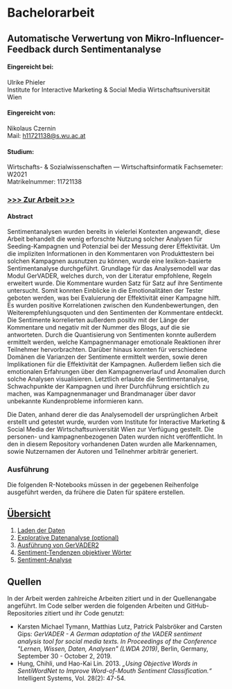 # Bachelorarbeit

## Automatische Verwertung von Mikro-Influencer-Feedback durch Sentimentanalyse

<div>

#### Eingereicht bei:

Ulrike Phieler  
Institute for Interactive Marketing & Social Media Wirtschaftsuniversität Wien</div>

<div>

#### Eingereicht von:

Nikolaus Czernin  
Mail: h11721138@s.wu.ac.at</div>

<div>

#### Studium:

Wirtschafts- & Sozialwissenschaften — Wirtschaftsinformatik Fachsemeter: W2021  
Matrikelnummer: 11721138</div>

<div>

### [>>> Zur Arbeit >>>](Czernin_Bachelorarbeit.pdf)

#### Abstract

Sentimentanalysen wurden bereits in vielerlei Kontexten angewandt, diese Arbeit behandelt die wenig erforschte Nutzung solcher Analysen für Seeding-Kampagnen und Potenzial bei der Messung derer Effektivität. Um die impliziten Informationen in den Kommentaren von Produkttestern bei solchen Kampagnen ausnutzen zu können, wurde eine lexikon-basierte Sentimentanalyse durchgeführt. Grundlage für das Analysemodell war das Modul GerVADER, welches durch, von der Literatur empfohlene, Regeln erweitert wurde. Die Kommentare wurden Satz für Satz auf ihre Sentimente untersucht. Somit konnten Einblicke in die Emotionalitäten der Tester geboten werden, was bei Evaluierung der Effektivität einer Kampagne hilft. Es wurden positive Korrelationen zwischen den Kundenbewertungen, den Weiterempfehlungsquoten und den Sentimenten der Kommentare entdeckt. Die Sentimente korrelierten außerdem positiv mit der Länge der Kommentare und negativ mit der Nummer des Blogs, auf die sie antworteten. Durch die Quantisierung von Sentimenten konnte außerdem ermittelt werden, welche Kampagnenmanager emotionale Reaktionen ihrer Teilnehmer hervorbrachten. Darüber hinaus konnten für verschiedene Domänen die Varianzen der Sentimente ermittelt werden, sowie deren Implikationen für die Effektivität der Kampagnen. Außerdem ließen sich die emotionalen Erfahrungen über den Kampagnenverlauf und Anomalien durch solche Analysen visualisieren. Letztlich erlaubte die Sentimentanalyse, Schwachpunkte der Kampagnen und ihrer Durchführung ersichtlich zu machen, was Kampagnenmanager und Brandmanager über davor unbekannte Kundenprobleme informieren kann.

Die Daten, anhand derer die das Analysemodell der ursprünglichen Arbeit erstellt und getestet wurde, wurden vom Institute for Interactive Marketing & Social Media der Wirtschaftsuniversität Wien zur Verfügung gestellt. Die personen- und kampagnenbezogenen Daten wurden nicht veröffentlicht. In den in diesem Repository vorhandenen Daten wurden alle Markennamen, sowie Nutzernamen der Autoren und Teilnehmer arbiträr generiert.

</div>

### Ausführung
Die folgenden R-Notebooks müssen in der gegebenen Reihenfolge ausgeführt werden, da frühere die Daten für spätere erstellen.

## [Übersicht](http://bach.czernin.cc/)
1.  [Laden der Daten](http://bach.czernin.cc/01_DatenLaden.nb.html)
2.  [Explorative Datenanalyse (optional)](http://bach.czernin.cc/02_ExplorativeDatenAnalyse_opt.nb.html)
3.  [Ausführung von GerVADER2](http://bach.czernin.cc/03_GerVader2.nb.html)
4.  [Sentiment-Tendenzen objektiver Wörter](http://bach.czernin.cc/04_objektiveW%C3%B6rter.nb.html)
5.  [Sentiment-Analyse](http://bach.czernin.cc/05_Sentiment_Analyse.nb.html)

## Quellen
In der Arbeit werden zahlreiche Arbeiten zitiert und in der Quellenangabe angeführt. Im Code selber werden die folgenden Arbeiten und GitHub-Repositories zitiert und ihr Code genutzt:
- Karsten Michael Tymann, Matthias Lutz, Patrick Palsbröker and Carsten Gips: *GerVADER - A German adaptation of the VADER sentiment analysis tool for social media texts. In Proceedings of the Conference "Lernen, Wissen, Daten, Analysen" (LWDA 2019)*, Berlin, Germany, September 30 - October 2, 2019.
- Hung, Chihli, und Hao-Kai Lin. 2013. *„Using Objective Words in SentiWordNet to Improve Word-of-Mouth Sentiment Classification.“* Intelligent Systems, Vol. 28(2): 47-54.

